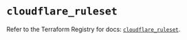 # `cloudflare_ruleset`

Refer to the Terraform Registry for docs: [`cloudflare_ruleset`](https://registry.terraform.io/providers/cloudflare/cloudflare/4.43.0/docs/resources/ruleset).
